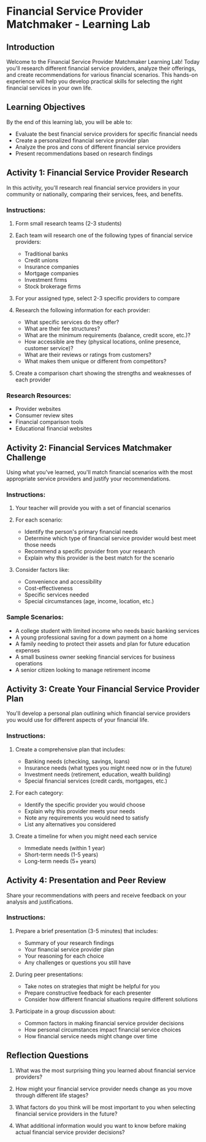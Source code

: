 # Financial Service Provider Matchmaker - Learning Lab

## Introduction

Welcome to the Financial Service Provider Matchmaker Learning Lab! Today you'll research different financial service providers, analyze their offerings, and create recommendations for various financial scenarios. This hands-on experience will help you develop practical skills for selecting the right financial services in your own life.

## Learning Objectives

By the end of this learning lab, you will be able to:
- Evaluate the best financial service providers for specific financial needs
- Create a personalized financial service provider plan
- Analyze the pros and cons of different financial service providers
- Present recommendations based on research findings

## Activity 1: Financial Service Provider Research

In this activity, you'll research real financial service providers in your community or nationally, comparing their services, fees, and benefits.

### Instructions:

1. Form small research teams (2-3 students)
2. Each team will research one of the following types of financial service providers:
   - Traditional banks
   - Credit unions
   - Insurance companies
   - Mortgage companies
   - Investment firms
   - Stock brokerage firms

3. For your assigned type, select 2-3 specific providers to compare
4. Research the following information for each provider:
   - What specific services do they offer?
   - What are their fee structures?
   - What are the minimum requirements (balance, credit score, etc.)?
   - How accessible are they (physical locations, online presence, customer service)?
   - What are their reviews or ratings from customers?
   - What makes them unique or different from competitors?

5. Create a comparison chart showing the strengths and weaknesses of each provider

### Research Resources:
- Provider websites
- Consumer review sites
- Financial comparison tools
- Educational financial websites

## Activity 2: Financial Services Matchmaker Challenge

Using what you've learned, you'll match financial scenarios with the most appropriate service providers and justify your recommendations.

### Instructions:

1. Your teacher will provide you with a set of financial scenarios
2. For each scenario:
   - Identify the person's primary financial needs
   - Determine which type of financial service provider would best meet those needs
   - Recommend a specific provider from your research
   - Explain why this provider is the best match for the scenario

3. Consider factors like:
   - Convenience and accessibility
   - Cost-effectiveness 
   - Specific services needed
   - Special circumstances (age, income, location, etc.)

### Sample Scenarios:

- A college student with limited income who needs basic banking services
- A young professional saving for a down payment on a home
- A family needing to protect their assets and plan for future education expenses
- A small business owner seeking financial services for business operations
- A senior citizen looking to manage retirement income

## Activity 3: Create Your Financial Service Provider Plan

You'll develop a personal plan outlining which financial service providers you would use for different aspects of your financial life.

### Instructions:

1. Create a comprehensive plan that includes:
   - Banking needs (checking, savings, loans)
   - Insurance needs (what types you might need now or in the future)
   - Investment needs (retirement, education, wealth building)
   - Special financial services (credit cards, mortgages, etc.)

2. For each category:
   - Identify the specific provider you would choose
   - Explain why this provider meets your needs
   - Note any requirements you would need to satisfy
   - List any alternatives you considered

3. Create a timeline for when you might need each service
   - Immediate needs (within 1 year)
   - Short-term needs (1-5 years)
   - Long-term needs (5+ years)

## Activity 4: Presentation and Peer Review

Share your recommendations with peers and receive feedback on your analysis and justifications.

### Instructions:

1. Prepare a brief presentation (3-5 minutes) that includes:
   - Summary of your research findings
   - Your financial service provider plan
   - Your reasoning for each choice
   - Any challenges or questions you still have

2. During peer presentations:
   - Take notes on strategies that might be helpful for you
   - Prepare constructive feedback for each presenter
   - Consider how different financial situations require different solutions

3. Participate in a group discussion about:
   - Common factors in making financial service provider decisions
   - How personal circumstances impact financial service choices
   - How financial service needs might change over time

## Reflection Questions

1. What was the most surprising thing you learned about financial service providers?

2. How might your financial service provider needs change as you move through different life stages?

3. What factors do you think will be most important to you when selecting financial service providers in the future?

4. What additional information would you want to know before making actual financial service provider decisions?